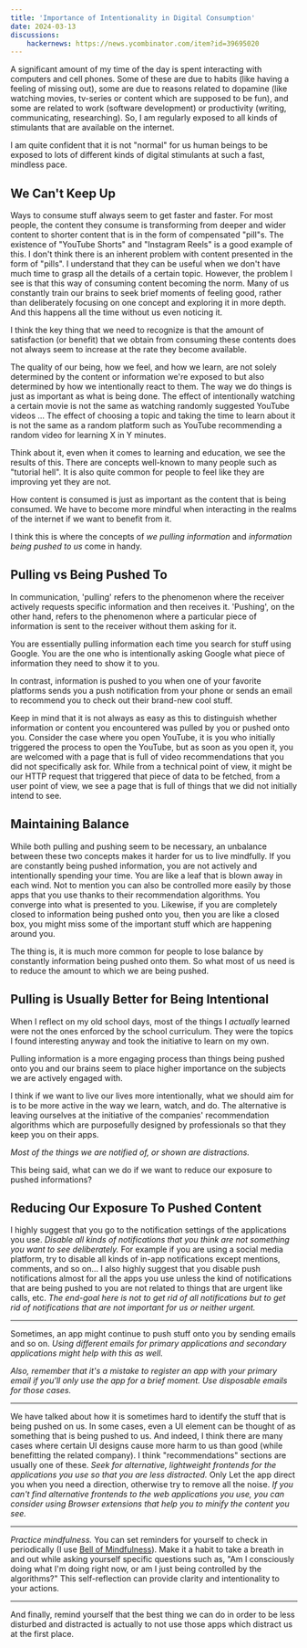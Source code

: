 ```yaml
---
title: 'Importance of Intentionality in Digital Consumption'
date: 2024-03-13
discussions:
    hackernews: https://news.ycombinator.com/item?id=39695020
---
```


A significant amount of my time of the day is spent interacting with computers
and cell phones. Some of these are due to habits (like having a feeling of
missing out), some are due to reasons related to dopamine (like watching
movies, tv-series or content which are supposed to be fun), and some are
related to work (software development) or productivity (writing, communicating,
researching). So, I am regularly exposed to all kinds of stimulants that are
available on the internet.

I am quite confident that it is not "normal" for us human beings to be exposed
to lots of different kinds of digital stimulants at such a fast, mindless pace.

## We Can't Keep Up

Ways to consume stuff always seem to get faster and faster. For most people,
the content they consume is transforming from deeper and wider content to
shorter content that is in the form of compensated "pill"s. The existence of
"YouTube Shorts" and "Instagram Reels" is a good example of this. I don't think
there is an inherent problem with content presented in the form of "pills". I
understand that they can be useful when we don't have much time to grasp all
the details of a certain topic. However, the problem I see is that this way of
consuming content becoming the norm. Many of us constantly train our brains to
seek brief moments of feeling good, rather than deliberately focusing on one
concept and exploring it in more depth. And this happens all the time without
us even noticing it.

I think the key thing that we need to recognize is that the amount of
satisfaction (or benefit) that we obtain from consuming these contents does not
always seem to increase at the rate they become available.

The quality of our being, how we feel, and how we learn, are not solely
determined by the content or information we're exposed to but also determined
by how we intentionally react to them. The way we do things is just as
important as what is being done. The effect of intentionally watching a certain
movie is not the same as watching randomly suggested YouTube videos ... The
effect of choosing a topic and taking the time to learn about it is not the
same as a random platform such as YouTube recommending a random video for
learning X in Y minutes.

Think about it, even when it comes to learning and education, we see the
results of this. There are concepts well-known to many people such as "tutorial
hell". It is also quite common for people to feel like they are improving yet
they are not.

How content is consumed is just as important as the content that is being
consumed. We have to become more mindful when interacting in the realms of the
internet if we want to benefit from it.

I think this is where the concepts of *we pulling information* and *information
being pushed to us* come in handy.

## Pulling vs Being Pushed To

In communication, 'pulling' refers to the phenomenon where the receiver
actively requests specific information and then receives it. 'Pushing', on the
other hand, refers to the phenomenon where a particular piece of information is
sent to the receiver without them asking for it.

You are essentially pulling information each time you search for stuff using
Google. You are the one who is intentionally asking Google what piece of
information they need to show it to you.

In contrast, information is pushed to you when one of your favorite platforms
sends you a push notification from your phone or sends an email to recommend
you to check out their brand-new cool stuff.

Keep in mind that it is not always as easy as this to distinguish whether
information or content you encountered was pulled by you or pushed onto you.
Consider the case where you open YouTube, it is you who initially triggered the
process to open the YouTube, but as soon as you open it, you are welcomed with
a page that is full of video recommendations that you did not specifically ask
for. While from a technical point of view, it might be our HTTP request that
triggered that piece of data to be fetched, from a user point of view, we
see a page that is full of things that we did not initially intend to see.

## Maintaining Balance

While both pulling and pushing seem to be necessary, an unbalance between these
two concepts makes it harder for us to live mindfully. If you are constantly
being pushed information, you are not actively and intentionally spending your
time. You are like a leaf that is blown away in each wind. Not to mention you
can also be controlled more easily by those apps that you use thanks to their
recommendation algorithms. You converge into what is presented to you.
Likewise, if you are completely closed to information being pushed onto you,
then you are like a closed box, you might miss some of the important stuff
which are happening around you.

The thing is, it is much more common for people to lose balance by constantly
information being pushed onto them. So what most of us need is to reduce the
amount to which we are being pushed.

## Pulling is Usually Better for Being Intentional

When I reflect on my old school days, most of the things I *actually* learned
were not the ones enforced by the school curriculum. They were the topics I
found interesting anyway and took the initiative to learn on my own.

Pulling information is a more engaging process than things being pushed onto
you and our brains seem to place higher importance on the subjects we are
actively engaged with.

I think if we want to live our lives more intentionally, what we should aim for
is to be more active in the way we learn, watch, and do. The alternative is
leaving ourselves at the initiative of the companies' recommendation algorithms
which are purposefully designed by professionals so that they keep you on their
apps.

*Most of the things we are notified of, or shown are distractions.*

This being said, what can we do if we want to reduce our exposure to pushed
informations?

## Reducing Our Exposure To Pushed Content

I highly suggest that you go to the notification settings of the applications
you use. *Disable all kinds of notifications that you think are not something
you want to see deliberately.* For example if you are using a social media
platform, try to disable all kinds of in-app notifications except mentions,
comments, and so on... I also highly suggest that you disable push
notifications almost for all the apps you use unless the kind of notifications
that are being pushed to you are not related to things that are urgent like
calls, etc. *The end-goal here is not to get rid of all notifications but to
get rid of notifications that are not important for us or neither urgent.*

---

Sometimes, an app might continue to push stuff onto you by sending emails and
so on. *Using different emails for primary applications and secondary
applications might help with this as well.*

*Also, remember that it's a mistake to register an app with your primary email
if you'll only use the app for a brief moment. Use disposable emails for those
cases.*

---

We have talked about how it is sometimes hard to identify the stuff that is
being pushed on us. In some cases, even a UI element can be thought of as
something that is being pushed to us. And indeed, I think there are many cases
where certain UI designs cause more harm to us than good (while benefitting the
related company). I think "recommendations" sections are usually one of these.
*Seek for alternative, lightweight frontends for the applications you use so
that you are less distracted.* Only Let the app direct you when you need a
direction, otherwise try to remove all the noise. *If you can't find
alternative frontends to the web applications you use, you can consider using
Browser extensions that help you to minify the content you see.*

---

*Practice mindfulness.* You can set reminders for yourself to check in
periodically (I use [Bell of
Mindfulness](https://chromewebstore.google.com/detail/bell-of-mindfulness/lggmmceliiaoddfnbaccgpfnpoifilic)).
Make it a habit to take a breath in and out while asking yourself specific
questions such as, "Am I consciously doing what I'm doing right now, or am I
just being controlled by the algorithms?" This self-reflection can provide
clarity and intentionality to your actions.

---

And finally, remind yourself that the best thing we can do in order to be less
disturbed and distracted is actually to not use those apps which distract us at
the first place.

